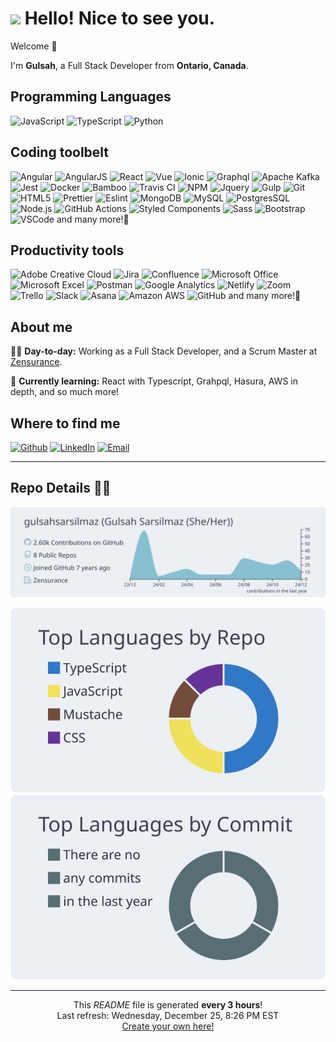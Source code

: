 <h1><img src='https://emojis.slackmojis.com/emojis/images/1531849430/4246/blob-sunglasses.gif?1531849430' width='30'/> Hello! Nice to see you.</h1>

<p>Welcome 👋</p>

<p>I'm <b>Gulsah</b>, a Full Stack Developer from <b>Ontario, Canada</b>.</p>

<h2>Programming Languages</h2>
<p>
  <img alt='JavaScript' src='https://img.shields.io/badge/-JavaScript-F7DF1E?style=flat-square&logo=javascript&logoColor=black' />
  <img alt='TypeScript' src='https://img.shields.io/badge/-TypeScript-007ACC?style=flat-square&logo=typescript&logoColor=white' />
  <img alt='Python' src='https://img.shields.io/badge/-Python-3776AB?style=flat-square&logo=Python&logoColor=white' />
</p>

<h2>Coding toolbelt</h2>
<p>
  <img alt='Angular' src='https://img.shields.io/badge/-Angular-DD0031?style=flat-square&logo=Angular&logoColor=white' />
  <img alt='AngularJS' src='https://img.shields.io/badge/-AngularJS-E23237?style=flat-square&logo=angularjs&logoColor=white' />
  <img alt='React' src='https://img.shields.io/badge/-React-61DAFB?style=flat-square&logo=react&logoColor=black' />
  <img alt='Vue' src='https://img.shields.io/badge/-Vue.js-4FC08D?style=flat-square&logo=vue.js&logoColor=white' />
  <img alt='Ionic' src='https://img.shields.io/badge/-Ionic-3880FF?style=flat-square&logo=ionic&logoColor=white' />
  <img alt='Graphql' src='https://img.shields.io/badge/-Graphql-E10098?style=flat-square&logo=Graphql&logoColor=white' />
  <img alt='Apache Kafka' src='https://img.shields.io/badge/-Apache_Kafka-092E20?style=flat-square&logo=apache-kafka&logoColor=white' />
  <img alt='Jest' src='https://img.shields.io/badge/-Jest-C21325?style=flat-square&logo=jest&logoColor=white' />
  <img alt='Docker' src='https://img.shields.io/badge/-Docker-3776AB?style=flat-square&logo=docker&logoColor=white' />
  <img alt='Bamboo' src='https://img.shields.io/badge/-Bamboo-0052CC?style=flat-square&logo=Bamboo&logoColor=white' />
  <img alt='Travis CI' src='https://img.shields.io/badge/-Travis CI-3EAAAF?style=flat-square&logo=travis-ci&logoColor=white' />
  <img alt='NPM' src='https://img.shields.io/badge/-NPM-CB3837?style=flat-square&logo=npm&logoColor=white' />
  <img alt='Jquery' src='https://img.shields.io/badge/-jquery-0769AD?style=flat-square&logo=jquery&logoColor=white' />
  <img alt='Gulp' src='https://img.shields.io/badge/-Gulp-CB3837?style=flat-square&logo=Gulp&logoColor=white' />
  <img alt='Git' src='https://img.shields.io/badge/-Git-F05032?style=flat-square&logo=git&logoColor=white' />
  <img alt='HTML5' src='https://img.shields.io/badge/-HTML5-E34F26?style=flat-square&logo=html5&logoColor=white' />
  <img alt='Prettier' src='https://img.shields.io/badge/-Prettier-F7B93E?style=flat-square&logo=prettier&logoColor=black' />
  <img alt='Eslint' src='https://img.shields.io/badge/-Eslint-4B32C3?style=flat-square&logo=Eslint&logoColor=black' />
  <img alt='MongoDB' src='https://img.shields.io/badge/-MongoDB-47A248?style=flat-square&logo=mongodb&logoColor=white' />
  <img alt='MySQL' src='https://img.shields.io/badge/-MySQL-47A248?style=flat-square&logo=mysql&logoColor=white' />
  <img alt='PostgresSQL' src='https://img.shields.io/badge/-PostgresSQL-336791?style=flat-square&logo=postgresql&logoColor=white' />
  <img alt='Node.js' src='https://img.shields.io/badge/-Nodejs-339933?style=flat-square&logo=Node.js&logoColor=white' />
  <img alt='GitHub Actions' src='https://img.shields.io/badge/-Github_Actions-2088FF?style=flat-square&logo=github-actions&logoColor=white' />
  <img alt='Styled Components' src='https://img.shields.io/badge/-Styled_Components-DB7093?style=flat-square&logo=styled-components&logoColor=white' />
  <img alt='Sass' src='https://img.shields.io/badge/-Sass-CC6699?style=flat-square&logo=sass&logoColor=white' />
  <img alt='Bootstrap' src='https://img.shields.io/badge/-Bootstrap-563D7C?style=flat-square&logo=bootstrap&logoColor=white' />
  <img alt='VSCode' src='https://img.shields.io/badge/-VSCode-007ACC?style=flat-square&logo=Visual-Studio-Code&logoColor=white' />
  and many more!🌟
</p>

<h2>Productivity tools</h2>


<p>
  <img alt='Adobe Creative Cloud' src='https://img.shields.io/badge/-Adobe_Creative_Cloud-DA1F26?style=flat-square&logo=adobe-creative-cloud&logoColor=white' />
  <img alt='Jira' src='https://img.shields.io/badge/-Jira-0052CC?style=flat-square&logo=jira&logoColor=white' />
  <img alt='Confluence' src='https://img.shields.io/badge/-Confluence-172B4D?style=flat-square&logo=confluence&logoColor=white' />
  <img alt='Microsoft Office' src='https://img.shields.io/badge/-Microsoft_Office-D83B01?style=flat-square&logo=microsoft-office&logoColor=white' />
  <img alt='Microsoft Excel' src='https://img.shields.io/badge/-Microsoft_Excel-217346?style=flat-square&logo=microsoft-excel&logoColor=white' />
  <img alt='Postman' src='https://img.shields.io/badge/-Postman-FF6C37?style=flat-square&logo=postman&logoColor=white' />
  <img alt='Google Analytics' src='https://img.shields.io/badge/-Google_Analytics-E37400?style=flat-square&logo=google-analytics&logoColor=white' />
  <img alt='Netlify' src='https://img.shields.io/badge/-Netlify-00C7B7?style=flat-square&logo=netlify&logoColor=white' />
  <img alt='Zoom' src='https://img.shields.io/badge/-Zoom-2D8CFF?style=flat-square&logo=zoom&logoColor=white' />
  <img alt='Trello' src='https://img.shields.io/badge/-Trello-0079BF?style=flat-square&logo=trello&logoColor=white' />
  <img alt='Slack' src='https://img.shields.io/badge/-Slack-4A154B?style=flat-square&logo=slack&logoColor=white' />
  <img alt='Asana' src='https://img.shields.io/badge/-Asana-273347?style=flat-square&logo=asana&logoColor=white' />
  <img alt='Amazon AWS' src='https://img.shields.io/badge/-Amazon_AWS-232F3E?style=flat-square&logo=amazon-aws&logoColor=white' />
  <img alt='GitHub' src='https://img.shields.io/badge/-GitHub-181717?style=flat-square&logo=github&logoColor=white' />
    and many more!🌟
</p>

<h2>About me</h2>

<p>👩‍💻 <b>Day-to-day:</b> Working as a Full Stack Developer, and a Scrum Master at <a href='https://www.zensurance.com/' target='_blank'>Zensurance</a>.</p>

<p>🌱 <b>Currently learning:</b> React with Typescript, Grahpql, Hasura, AWS in depth, and so much more!</p>

<h2>Where to find me</h2>

<p>
  <a href='https://github.com/gulsahsarsilmaz' target='_blank'><img alt='Github' src='https://img.shields.io/badge/GitHub-%2312100E.svg?&style=for-the-badge&logo=Github&logoColor=white' /></a>
  <a href='https://www.linkedin.com/in/gulsah-s/' target='_blank'><img alt='LinkedIn' src='https://img.shields.io/badge/linkedin-%230077B5.svg?&style=for-the-badge&logo=linkedin&logoColor=white' /></a>
  <a href='mailto:sarsilmazgulsah@gmail.com' target='_blank'><img alt='Email' src='https://img.shields.io/badge/email-D14836.svg?&style=for-the-badge&logo=gmail&logoColor=white' /></a>
</p>


---
<h2>Repo Details 👩‍💻</h2>
<div align="center">

[![](https://raw.githubusercontent.com/gulsahsarsilmaz/gulsahsarsilmaz/master/profile-summary-card-output/nord_bright/0-profile-details.svg)](https://github.com/vn7n24fzkq/github-profile-summary-cards)

[![](https://raw.githubusercontent.com/gulsahsarsilmaz/gulsahsarsilmaz/master/profile-summary-card-output/nord_bright/1-repos-per-language.svg)](https://github.com/vn7n24fzkq/github-profile-summary-cards) 
[![](https://raw.githubusercontent.com/gulsahsarsilmaz/gulsahsarsilmaz/master/profile-summary-card-output/nord_bright/2-most-commit-language.svg)](https://github.com/vn7n24fzkq/github-profile-summary-cards)
</div>

---

<p align='center'>
  This <i>README</i> file is generated <b>every 3 hours</b>!</br>Last refresh: Wednesday, December 25, 8:26 PM EST<br /><a href='https://medium.com/@th.guibert/how-to-create-a-self-updating-readme-md-for-your-github-profile-f8b05744ca91'>Create your own here!</a>
</p>
